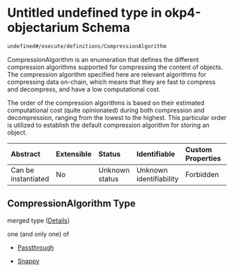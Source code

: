 # Untitled undefined type in okp4-objectarium Schema

```txt
undefined#/execute/definitions/CompressionAlgorithm
```

CompressionAlgorithm is an enumeration that defines the different compression algorithms supported for compressing the content of objects. The compression algorithm specified here are relevant algorithms for compressing data on-chain, which means that they are fast to compress and decompress, and have a low computational cost.

The order of the compression algorithms is based on their estimated computational cost (quite opinionated) during both compression and decompression, ranging from the lowest to the highest. This particular order is utilized to establish the default compression algorithm for storing an object.

| Abstract            | Extensible | Status         | Identifiable            | Custom Properties | Additional Properties | Access Restrictions | Defined In                                                                     |
| :------------------ | :--------- | :------------- | :---------------------- | :---------------- | :-------------------- | :------------------ | :----------------------------------------------------------------------------- |
| Can be instantiated | No         | Unknown status | Unknown identifiability | Forbidden         | Allowed               | none                | [okp4-objectarium.json\*](schema/okp4-objectarium.json "open original schema") |

## CompressionAlgorithm Type

merged type ([Details](okp4-objectarium-executemsg-definitions-compressionalgorithm.md))

one (and only one) of

* [Passthrough](okp4-objectarium-executemsg-definitions-compressionalgorithm-oneof-passthrough.md "check type definition")

* [Snappy](okp4-objectarium-executemsg-definitions-compressionalgorithm-oneof-snappy.md "check type definition")
